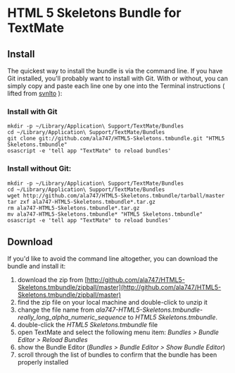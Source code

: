 # HTML 5 Skeletons Bundle for TextMate

## Install

The quickest way to install the bundle is via the command line. If you have Git installed, you'll probably want to install with Git. With or without, you can simply copy and paste each line one by one into the Terminal instructions ( lifted from [svnlto](http://github.com/svnlto/html5.tmbundle) ):

### Install with Git

    mkdir -p ~/Library/Application\ Support/TextMate/Bundles
    cd ~/Library/Application\ Support/TextMate/Bundles
    git clone git://github.com/ala747/HTML5-Skeletons.tmbundle.git "HTML5 Skeletons.tmbundle"
    osascript -e 'tell app "TextMate" to reload bundles'

### Install without Git:

    mkdir -p ~/Library/Application\ Support/TextMate/Bundles
    cd ~/Library/Application\ Support/TextMate/Bundles
    wget http://github.com/ala747/HTML5-Skeletons.tmbundle/tarball/master
    tar zxf ala747-HTML5-Skeletons.tmbundle*.tar.gz
    rm ala747-HTML5-Skeletons.tmbundle*.tar.gz
    mv ala747-HTML5-Skeletons.tmbundle* "HTML5 Skeletons.tmbundle"
    osascript -e 'tell app "TextMate" to reload bundles'

## Download

If you'd like to avoid the command line altogether, you can download the bundle and install it:

1. download the zip from [http://github.com/ala747/HTML5-Skeletons.tmbundle/zipball/master](http://github.com/ala747/HTML5-Skeletons.tmbundle/zipball/master)
2. find the zip file on your local machine and double-click to unzip it
3. change the file name from *ala747-HTML5-Skeletons.tmbundle-really_long_alpha_numeric_sequence* to *HTML5 Skeletons.tmbundle*.
4. double-click the *HTML5 Skeletons.tmbundle* file
5. open TextMate and select the following menu item: *Bundles > Bundle Editor > Reload Bundles*
6. show the Bundle Editor (*Bundles > Bundle Editor > Show Bundle Editor*)
7. scroll through the list of bundles to confirm that the bundle has been properly installed
